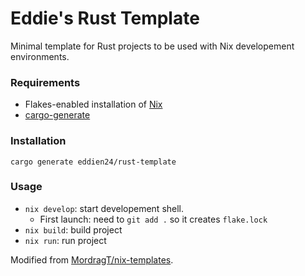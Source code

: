 # Eddie's Rust Template
Minimal template for Rust projects to be used with Nix developement environments.

### Requirements
- Flakes-enabled installation of [Nix](https://nixos.org/download/)
- [cargo-generate](https://crates.io/crates/cargo-generate)

### Installation
```shell
cargo generate eddien24/rust-template
```

### Usage
- `nix develop`: start developement shell.
  - First launch: need to `git add .` so it creates `flake.lock`
- `nix build`: build project
- `nix run`: run project

Modified from [MordragT/nix-templates](https://github.com/MordragT/nix-templates/tree/master/rust-stable).
